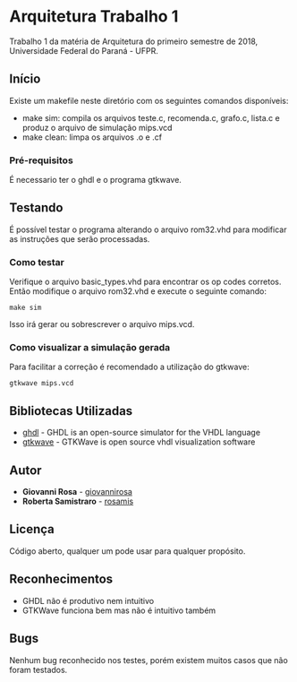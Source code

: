 # Arquitetura Trabalho 1

Trabalho 1 da matéria de Arquitetura do primeiro semestre de 2018, Universidade Federal do Paraná - UFPR.

## Início

Existe um makefile neste diretório com os seguintes comandos disponíveis:

* make sim: compila os arquivos teste.c, recomenda.c, grafo.c, lista.c e produz o arquivo de simulação mips.vcd
* make clean: limpa os arquivos .o e .cf

### Pré-requisitos

É necessario ter o ghdl e o programa gtkwave.

## Testando

É possível testar o programa alterando o arquivo rom32.vhd para modificar as instruções que serão processadas.

### Como testar

Verifique o arquivo basic_types.vhd para encontrar os op codes corretos. Então modifique o arquivo rom32.vhd e execute o seguinte comando:

```
make sim
```

Isso irá gerar ou sobrescrever o arquivo mips.vcd.

### Como visualizar a simulação gerada

Para facilitar a correção é recomendado a utilização do gtkwave:
```
gtkwave mips.vcd
```

## Bibliotecas Utilizadas

* [ghdl](http://ghdl.free.fr) - GHDL is an open-source simulator for the VHDL language
* [gtkwave](http://gtkwave.sourceforge.net) - GTKWave is open source vhdl visualization software

## Autor

* **Giovanni Rosa** - [giovannirosa](https://github.com/giovannirosa)
* **Roberta Samistraro** - [rosamis](https://github.com/rosamis)

## Licença

Código aberto, qualquer um pode usar para qualquer propósito.

## Reconhecimentos

* GHDL não é produtivo nem intuitivo
* GTKWave funciona bem mas não é intuitivo também

## Bugs

Nenhum bug reconhecido nos testes, porém existem muitos casos que não foram testados.